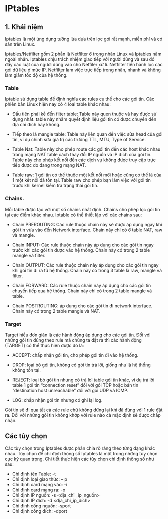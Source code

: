 # IPtables 
## 1. Khái niệm  
      
Iptables là một ứng dụng tường lửa dựa trên lọc gói rất mạnh, miễn phí và có sẵn trên Linux.

Iptables/Netfilter gồm 2 phần là Netfilter ở trong nhân Linux và Iptables nằm ngoài nhân. Iptables chịu trách nhiệm giao tiếp với người dùng và sau đó đẩy các luật của người dùng vào cho Netfiler xử lí. Netfilter tiến hành lọc các gói dữ liệu ở mức IP. Netfilter làm việc trực tiếp trong nhân, nhanh và không làm giảm tốc độ của hệ thống.
### Table
Iptable sử dụng table để định nghĩa các rules cụ thể cho các gói tin. Các phiên bản Linux hiện nay có 4 loại table khác nhau:

- Đầu tiên phải kể đến filter table: Table này quen thuộc và hay được sử dụng nhất. table này nhằm quyết định liệu gói tin có được chuyển đến địa chỉ đích hay không.

- Tiếp theo là mangle table: Table này liên quan đến việc sửa head của gói tin, ví dụ chỉnh sửa giá trị các trường TTL, MTU, Type of Service.

- Table Nat: Table này cho phép route các gói tin đến các host khác nhau trong mạng NAT table cách thay đổi IP nguồn và IP đích của gói tin. Table này cho phép kết nối đến các dịch vụ không được truy cập trực tiếp được do đang trong mạng NAT.

- Table raw: 1 gói tin có thể thuộc một kết nối mới hoặc cũng có thể là của 1 một kết nối đã tồn tại. Table raw cho phép bạn làm việc với gói tin trước khi kernel kiểm tra trạng thái gói tin.

### Chains.
Mỗi table được tạo với một số chains nhất định. Chains cho phép lọc gói tin tại các điểm khác nhau. Iptable có thể thiết lập với các chains sau:

- Chain PREROUTING: Các rule thuộc chain này sẽ được áp dụng ngay khi gói tin vừa vào đến Network interface. Chain này chỉ có ở table NAT, raw và mangle.

- Chain INPUT: Các rule thuộc chain này áp dụng cho các gói tin ngay trước khi các gói tin được vào hệ thống. Chain này có trong 2 table mangle và filter.

- Chain OUTPUT: Các rule thuộc chain này áp dụng cho các gói tin ngay khi gói tin đi ra từ hệ thống. Chain này có trong 3 table là raw, mangle và filter.

- Chain FORWARD: Các rule thuộc chain này áp dụng cho các gói tin chuyển tiếp qua hệ thống. Chain này chỉ có trong 2 table mangle và table.

- Chain POSTROUTING: áp dụng cho các gói tin đi network interface. Chain này có trong 2 table mangle và NAT.

### Target
Target hiểu đơn giản là các hành động áp dụng cho các gói tin. Đối với những gói tin đúng theo rule mà chúng ta đặt ra thì các hành động (TARGET) có thể thực hiện được đó là:

-  ACCEPT: chấp nhận gói tin, cho phép gói tin đi vào hệ thống.

-  DROP: loại bỏ gói tin, không có gói tin trả lời, giống như là hệ thống không tồn tại.

-  REJECT: loại bỏ gói tin nhưng có trả lời table gói tin khác, ví dụ trả lời table 1 gói tin “connection reset” đối với gói TCP hoặc bản tin “destination host unreachable” đối với gói UDP và ICMP.

- LOG: chấp nhận gói tin nhưng có ghi lại log.

Gói tin sẽ đi qua tất cả các rule chứ không dừng lại khi đã đúng với 1 rule đặt ra. Đối với những gói tin không khớp với rule nào cả mặc định sẽ được chấp nhận.
## Các tùy chọn

Các tùy chọn trong Iptables được phân chia rõ ràng theo từng dạng khác nhau. Tùy chọn để chỉ định thông số Iptables là một trong những tùy chọn cực kỳ quan trọng. Chi tiết thực hiện các tùy chọn chỉ định thông số như sau:

- Chỉ định tên Table: -t
- Chỉ định loại giao thức: – p
- Chỉ định card mạng vào: -i
- Chỉ định card mạng ra: -o
- Chỉ định IP nguồn: -s <địa_chỉ _ip_nguồn>
- Chỉ định IP đích: -d <địa_chỉ_ip_dích>
- Chỉ định cổng nguồn: -sport
- Chỉ định cổng đích: -dport